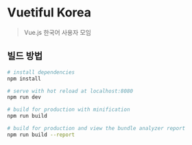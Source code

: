 # Vuetiful Korea

> Vue.js 한국어 사용자 모임

## 빌드 방법

``` bash
# install dependencies
npm install

# serve with hot reload at localhost:8080
npm run dev

# build for production with minification
npm run build

# build for production and view the bundle analyzer report
npm run build --report
```
